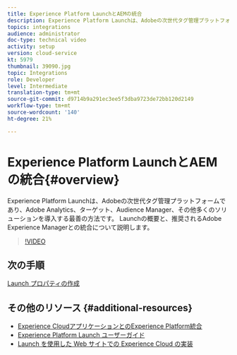 ```yaml
---
title: Experience Platform LaunchとAEMの統合
description: Experience Platform Launchは、Adobeの次世代タグ管理プラットフォームであり、Adobe Analytics、ターゲット、Audience Manager、その他多くのソリューションを導入する最善の方法です。 Launchの概要と、推奨されるAdobe Experience Managerとの統合について説明します。
topics: integrations
audience: administrator
doc-type: technical video
activity: setup
version: cloud-service
kt: 5979
thumbnail: 39090.jpg
topic: Integrations
role: Developer
level: Intermediate
translation-type: tm+mt
source-git-commit: d9714b9a291ec3ee5f3dba9723de72bb120d2149
workflow-type: tm+mt
source-wordcount: '140'
ht-degree: 21%

---
```



# Experience Platform LaunchとAEMの統合{#overview}

Experience Platform Launchは、Adobeの次世代タグ管理プラットフォームであり、Adobe Analytics、ターゲット、Audience Manager、その他多くのソリューションを導入する最善の方法です。 Launchの概要と、推奨されるAdobe Experience Managerとの統合について説明します。

>[!VIDEO](https://video.tv.adobe.com/v/39090?quality=12&learn=on)

## 次の手順

[Launch プロパティの作成](create-launch-property.md)

## その他のリソース {#additional-resources}

* [Experience CloudアプリケーションとのExperience Platform統合](https://docs.adobe.com/content/help/en/platform-learn/tutorials/intro-to-platform/integrations-with-experience-cloud-applications.html)
* [Experience Platform Launch ユーザーガイド](https://docs.adobe.com/content/help/ja-JP/launch/using/overview.html)
* [Launch を使用した Web サイトでの Experience Cloud の実装](https://docs.adobe.com/content/help/en/core-services-learn/implementing-in-websites-with-launch/index.html)
